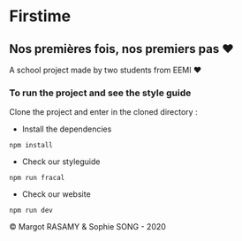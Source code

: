 # Firstime 
## Nos premières fois, nos premiers pas ❤️
A school project made by two students from EEMI ❤️

### To run the project and see the style guide
Clone the project and enter in the cloned directory :

* Install the dependencies

```console
npm install
```

* Check our styleguide

```console
npm run fracal
```

* Check our website

```console
npm run dev
```

© Margot RASAMY & Sophie SONG - 2020
